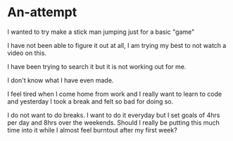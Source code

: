 # An-attempt

I wanted to try make a stick man jumping just for a basic "game"

I have not been able to figure it out at all, I am trying my best to not watch a video on this.

I have been trying to search it but it is not working out for me.

I don't know what I have even made.

I feel tired when I come home from work and I really want to learn to code and yesterday I took a break and felt so bad for doing so. 

I do not want to do breaks. I want to do it everyday but I set goals of 4hrs per day and 8hrs over the weekends. Should I really be putting this much time into it while I almost feel burntout after my first week? 
